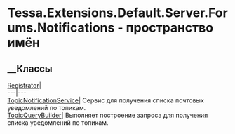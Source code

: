 # Tessa.Extensions.Default.Server.Forums.Notifications - пространство имён
## __Классы
[Registrator](T_Tessa_Extensions_Default_Server_Forums_Notifications_Registrator.htm)|  
---|---  
[TopicNotificationService](T_Tessa_Extensions_Default_Server_Forums_Notifications_TopicNotificationService.htm)|
Сервис для получения списка почтовых уведомлений по топикам.  
[TopicQueryBuilder](T_Tessa_Extensions_Default_Server_Forums_Notifications_TopicQueryBuilder.htm)|
Выполняет построение запроса для получения списка уведомлений по топикам.
